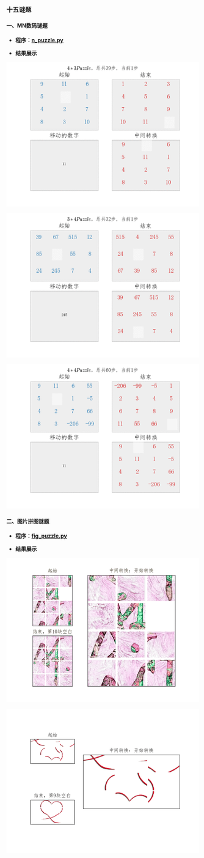 ### 十五谜题


#### 一、MN数码谜题

 * **程序：[n_puzzle.py](https://github.com/Anfany/Funny-Math-Problem-by-Python3/blob/master/15%20Puzzle/n_puzzle.py)**

* **结果展示**

![image](https://github.com/Anfany/Funny-Math-Problem-by-Python3/blob/master/15%20Puzzle/puzzle1.gif)

![image](https://github.com/Anfany/Funny-Math-Problem-by-Python3/blob/master/15%20Puzzle/puzzle.gif)


![image](https://github.com/Anfany/Funny-Math-Problem-by-Python3/blob/master/15%20Puzzle/puzzle00.gif)


#### 二、图片拼图谜题

 * **程序：[fig_puzzle.py](https://github.com/Anfany/Funny-Math-Problem-by-Python3/blob/master/15%20Puzzle/fig_puzzle.py)**
 
 * **结果展示**
 
 ![image](https://github.com/Anfany/Funny-Math-Problem-by-Python3/blob/master/15%20Puzzle/fig_puzzle.gif)
 
 ![image](https://github.com/Anfany/Funny-Math-Problem-by-Python3/blob/master/15%20Puzzle/fig_puzzle1.gif)

 
